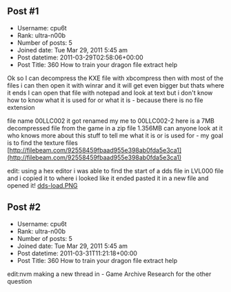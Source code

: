 ## Post #1
- Username: cpu6t
- Rank: ultra-n00b
- Number of posts: 5
- Joined date: Tue Mar 29, 2011 5:45 am
- Post datetime: 2011-03-29T02:58:06+00:00
- Post Title: 360 How to train your dragon file extract help

Ok so I can decompress the KXE file with xbcompress then with most of the files i can then open it with winrar and it will get even bigger
but thats where it ends I can open that file with notepad and look at text but i don't know how to know what it is used for or what it is - because there is no file extension

file name 00LLC002 it got renamed my me to 00LLC002-2
here is a 7MB decompressed file from the game in a zip file 1.356MB can anyone look at it who knows more about this stuff to tell me what it is
or is used for - my goal is to find the texture files 
[http://filebeam.com/92558459fbaad955e398ab0fda5e3ca1](http://filebeam.com/92558459fbaad955e398ab0fda5e3ca1)

edit:
using a hex editor i was able to find the start of a dds file in LVL000 file and i copied it to where i looked like it ended
pasted it in a new file and opened it!
[dds-load.PNG](https://xentaxbackup.github.io/file/4133_dds-load.PNG)
## Post #2
- Username: cpu6t
- Rank: ultra-n00b
- Number of posts: 5
- Joined date: Tue Mar 29, 2011 5:45 am
- Post datetime: 2011-03-31T11:21:18+00:00
- Post Title: 360 How to train your dragon file extract help

edit:nvm making a new thread in - Game Archive Research for the other question
